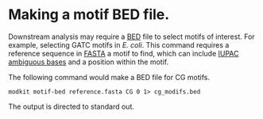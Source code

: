 # Making a motif BED file.

Downstream analysis may require a [BED](https://en.wikipedia.org/wiki/BED_(file_format))
file to select motifs of interest. For example, selecting GATC motifs in _E. coli_. This
command requires a reference sequence in
[FASTA](https://en.wikipedia.org/wiki/FASTA_format) a motif to find, which can include
[IUPAC ambiguous bases](https://en.wikipedia.org/wiki/Nucleic_acid_notation) and a
position within the motif.

The following command would make a BED file for CG motifs.

```
modkit motif-bed reference.fasta CG 0 1> cg_modifs.bed
```

The output is directed to standard out.

